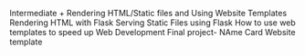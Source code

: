 Intermediate + Rendering HTML/Static files and Using Website Templates
Rendering HTML with Flask
Serving Static Files using Flask
How to use web templates to speed up Web Development
Final project- NAme Card Website template
